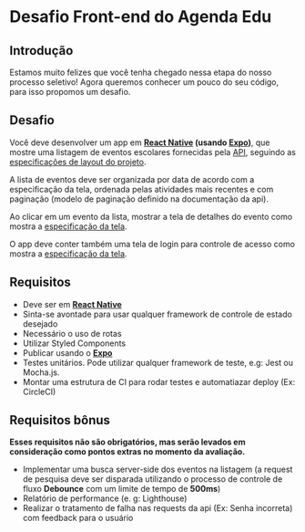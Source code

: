 # Desafio Front-end do Agenda Edu

## Introdução

Estamos muito felizes que você tenha chegado nessa etapa do nosso processo seletivo! Agora queremos conhecer um pouco do seu código, para isso propomos um desafio.


## Desafio

Você deve desenvolver um app em **[React Native](https://facebook.github.io/react-native/) (usando [Expo](https://expo.io/))**, que mostre uma listagem de eventos escolares fornecidas pela [API](https://github.com/agendakids/frontend-test/blob/master/api-doc/README.md), seguindo as [especificações de layout do projeto](https://xd.adobe.com/spec/b08e3a33-5bb6-40ad-7534-5d65fa74f4c3-c6bf/).

A lista de eventos deve ser organizada por data de acordo com a especificação da tela, ordenada pelas atividades mais recentes e com paginação (modelo de paginação definido na documentação da api).

Ao clicar em um evento da lista, mostrar a tela de detalhes do evento como mostra a [especificação  da tela](https://xd.adobe.com/spec/b08e3a33-5bb6-40ad-7534-5d65fa74f4c3-c6bf/screen/27709936-aa07-4175-b4c7-7594a6ecd118/vagafront-03/). 

O app deve conter também uma tela de login para controle de acesso como mostra a [especificação  da tela](https://xd.adobe.com/spec/b08e3a33-5bb6-40ad-7534-5d65fa74f4c3-c6bf/screen/1fade21f-cd3e-4a90-9e27-c4d6d05a5978/vagafront-01/).

## Requisitos

- Deve ser em **[React Native](https://facebook.github.io/react-native/)**
- Sinta-se avontade para usar qualquer framework de controle de estado desejado
- Necessário o uso de rotas
- Utilizar Styled Components
- Publicar usando o **[Expo](https://expo.io/)**
- Testes unitários. Pode utilizar qualquer framework de teste, e.g: Jest ou Mocha.js.
- Montar uma estrutura de CI para rodar testes e automatiazar deploy (Ex: CircleCI)

## Requisitos bônus

**Esses requisitos não são obrigatórios, mas serão levados em consideração como pontos extras no momento da avaliação.**

- Implementar uma busca server-side dos eventos na listagem (a request de pesquisa deve ser disparada utilizando o processo de controle de fluxo **Debounce​** com um limite de tempo de **500ms**)
- Relatório de performance (e. g: Lighthouse)
- Realizar o tratamento de falha nas requests da api (Ex: Senha incorreta) com feedback para o usuário
